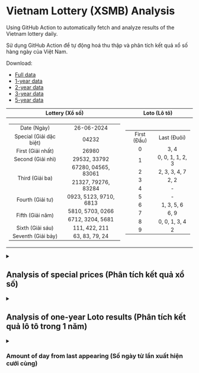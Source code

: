 # Vietnam Lottery (XSMB) Analysis

Using GitHub Action to automatically fetch and analyze results of the Vietnam lottery daily.

Sử dụng GitHub Action để tự động hoá thu thập và phân tích kết quả xổ số hàng ngày của Việt Nam.

Download:

* [Full data](https://raw.githubusercontent.com/khiemdoan/vietnam-lottery-xsmb-analysis/main/results/xsmb.csv)
* [1-year data](https://raw.githubusercontent.com/khiemdoan/vietnam-lottery-xsmb-analysis/main/results/xsmb_1_year.csv)
* [2-year data](https://raw.githubusercontent.com/khiemdoan/vietnam-lottery-xsmb-analysis/main/results/xsmb_2_year.csv)
* [3-year data](https://raw.githubusercontent.com/khiemdoan/vietnam-lottery-xsmb-analysis/main/results/xsmb_3_year.csv)
* [5-year data](https://raw.githubusercontent.com/khiemdoan/vietnam-lottery-xsmb-analysis/main/results/xsmb_5_year.csv)

| Lottery (Xổ số) | Loto (Lô tô) |
| :------------: | :----------: |
| <table><tr><td>Date (Ngày)</td><td>26-06-2024</td></tr><tr><td>Special (Giải dặc biệt)</td><td>04232</td></tr><tr><td>First (Giải nhất)</td><td>26980</td></tr><tr><td>Second (Giải nhì)</td><td>29532, 33792</td></tr><tr><td rowspan="2">Third (Giải ba)</td><td>67280, 04565, 83061</td></tr><tr><td>21327, 79276, 83284</td></tr><tr><td>Fourth (Giải tư)</td><td>0923, 5123, 9710, 6813</td></tr><tr><td rowspan="2">Fifth (Giải năm)</td><td>5810, 5703, 0266</td></tr><tr><td>6712, 3204, 5681</td></tr><tr><td>Sixth (Giải sáu)</td><td>111, 422, 211</td></tr><tr><td>Seventh (Giải bảy)</td><td>63, 83, 79, 24</td></tr></table> | <table><tr><td>First (Đầu)</td><td>Last (Đuôi)</td></tr><tr><td>0</td><td>3, 4</td></tr><tr><td>1</td><td>0, 0, 1, 1, 2, 3</td></tr><tr><td>2</td><td>2, 3, 3, 4, 7</td></tr><tr><td>3</td><td>2, 2</td></tr><tr><td>4</td><td>-</td></tr><tr><td>5</td><td>-</td></tr><tr><td>6</td><td>1, 3, 5, 6</td></tr><tr><td>7</td><td>6, 9</td></tr><tr><td>8</td><td>0, 0, 1, 3, 4</td></tr><tr><td>9</td><td>2</td></tr></table> |

<details>
  <summary><h2>Analysis of special prices (Phân tích kết quả xổ số)</h2></summary>
  <h3>Amount of day from last appearing (Số ngày từ lần xuất hiện cuối cùng)</h3>

  ![Delta](images/special_delta.jpg)

  <h3>Top 10 amount of day from last appearing (Top 10 số lâu chưa xuất hiện)</h3>

  ![Delta top 10](images/special_delta_top_10.jpg)
</details>

<details>
  <summary><h2>Analysis of one-year Loto results (Phân tích kết quả lô tô trong 1 năm)</h2></summary>

  Max: 130. Min: 67.

  Mean: 97.74. Standard deviation: 11.1.

  <h3>Detail (Chi tiết)</h3>

  ![Detail](images/heatmap.jpg)

  <h3>Top 10</h3>

  ![Top 10](images/top-10.jpg)

  <h3>Distribution (Phân bổ)</h3>

  ![Distribution](images/distribution.jpg)
</details>

<details>
  <summary><h3>Amount of day from last appearing (Số ngày từ lần xuất hiện cưới cùng)</h2></summary>

  ![Delta](images/delta.jpg)

  <h3>Top 10 amount of day from last appearing (Top 10 số lâu chưa xuất hiện)</h3>

  ![Delta top 10](images/delta_top_10.jpg)
</details>